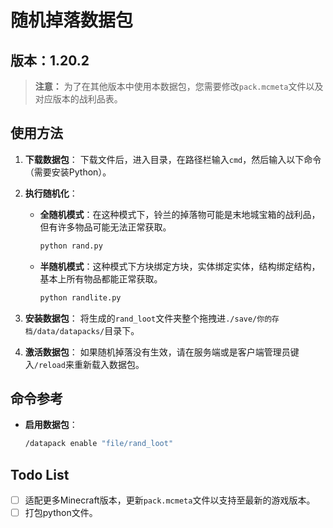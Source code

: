 # 随机掉落数据包

## 版本：1.20.2

> **注意：** 为了在其他版本中使用本数据包，您需要修改`pack.mcmeta`文件以及对应版本的战利品表。

## 使用方法

1. **下载数据包**：
   下载文件后，进入目录，在路径栏输入`cmd`，然后输入以下命令（需要安装Python）。

2. **执行随机化**：
   - **全随机模式**：在这种模式下，铃兰的掉落物可能是末地城宝箱的战利品，但有许多物品可能无法正常获取。
     ```bash
     python rand.py
     ```
   - **半随机模式**：这种模式下方块绑定方块，实体绑定实体，结构绑定结构，基本上所有物品都能正常获取。
     ```bash
     python randlite.py
     ```

3. **安装数据包**：
   将生成的`rand_loot`文件夹整个拖拽进`./save/你的存档/data/datapacks/`目录下。

4. **激活数据包**：
   如果随机掉落没有生效，请在服务端或是客户端管理员键入`/reload`来重新载入数据包。

## 命令参考

- **启用数据包**：
  ```bash
  /datapack enable "file/rand_loot"
  ```
## Todo List

- [ ] 适配更多Minecraft版本，更新`pack.mcmeta`文件以支持至最新的游戏版本。
- [ ] 打包python文件。
